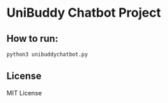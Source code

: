 # UniBuddy Chatbot Project

## How to run:
```sh
python3 unibuddychatbot.py
```

## License
MIT License
